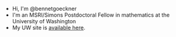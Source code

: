 - Hi, I'm @bennetgoeckner
- I'm an MSRI/Simons Postdoctoral Fellow in mathematics at the University of Washington
- My UW site is <a href="https://sites.math.washington.edu/~goeckner/">available here</a>.

<!---
bennetgoeckner/bennetgoeckner is a ✨ special ✨ repository because its `README.md` (this file) appears on your GitHub profile.
You can click the Preview link to take a look at your changes.
--->
